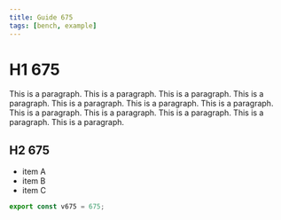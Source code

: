 ```yaml
---
title: Guide 675
tags: [bench, example]
---
```


# H1 675

This is a paragraph. This is a paragraph. This is a paragraph. This is a paragraph. This is a paragraph. This is a paragraph. This is a paragraph. This is a paragraph. This is a paragraph. This is a paragraph. This is a paragraph. This is a paragraph. 

## H2 675

- item A
- item B
- item C

```ts
export const v675 = 675;
```